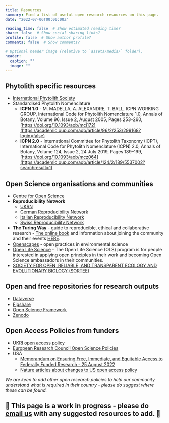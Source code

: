 ```yaml
---
title: Resources
summary: Find a list of useful open research resources on this page. 
date: "2022-07-06T00:00:00Z"

reading_time: false  # Show estimated reading time?
share: false  # Show social sharing links?
profile: false  # Show author profile?
comments: false  # Show comments?

# Optional header image (relative to `assets/media/` folder).
header:
  caption: ""
  image: ""
---
```



## Phytolith specific resources
* [International Phytolith Society](https://phytoliths.org/)
* Standardised Phytolith Nomenclature
  * **ICPN 1.0** - M. MADELLA, A. ALEXANDRE, T. BALL, ICPN WORKING GROUP, International Code for Phytolith Nomenclature 1.0, Annals of Botany, Volume 96, Issue 2, August 2005, Pages 253–260, [https://doi.org/10.1093/aob/mci172](https://academic.oup.com/aob/article/96/2/253/299168?login=false)
  * **ICPN 2.0** - International Committee for Phytolith Taxonomy (ICPT), International Code for Phytolith Nomenclature (ICPN) 2.0, Annals of Botany, Volume 124, Issue 2, 24 July 2019, Pages 189–199, [https://doi.org/10.1093/aob/mcz064](https://academic.oup.com/aob/article/124/2/189/5537002?searchresult=1)


## Open Science organisations and communities
* [Centre for Open Science](https://www.cos.io/)
* **Reproducibility Network**
  * [UKRN](https://www.ukrn.org/)
  * [German Reproducibility Network](https://reproducibilitynetwork.de/)
  * [Italian Reproducibility Network](https://www.itrn.org/)
  * [Swiss Reproducibility Network](https://www.swissrn.org/)
* **The Turing Way** - guide to reproducible, ethical and collaborative research - [The online book](https://the-turing-way.netlify.app/welcome) and information about joining the community and their events [HERE](https://hackmd.io/@turingway/demo-intro).  
* [Openscapes](https://www.openscapes.org/) - open practices in environmental science
* [Open Life Science](https://openlifesci.org/) - The Open Life Science (OLS) program is for people interested in applying open principles in their work and becoming Open Science ambassadors in their communities.
* [SOCIETY FOR OPEN, RELIABLE, AND TRANSPARENT ECOLOGY AND EVOLUTIONARY BIOLOGY (SORTEE)](https://www.sortee.org/)

## Open and free repositories for research outputs
* [Dataverse](https://support.dataverse.harvard.edu/researchers)
* [Figshare](https://figshare.com/)
* [Open Science Framework](https://osf.io/register?hsCtaTracking=083d137b-643b-4975-9be8-e32ea476b290%7Ce1cc5bb6-2190-4711-a514-7529212080b8)
* [Zenodo](https://zenodo.org/)

## Open Access Policies from funders
* [UKRI open access policy](https://www.ukri.org/publications/ukri-open-access-policy/)
* [European Research Council Open Science Policies](https://erc.europa.eu/managing-your-project/open-science) 
* USA 
  * [Memorandum on Ensuring Free, Immediate, and Equitable Access to Federally Funded Research - 25 August 2022](https://www.whitehouse.gov/wp-content/uploads/2022/08/08-2022-OSTP-Public-Access-Memo.pdf)
  * [Nature articles about changes to US open access policy](https://www.nature.com/articles/d41586-022-02351-1)

*We are keen to add other open research policies to help our community understand what is required in their country - please do suggest where these can be found.*

## 🚧 This page is a work in progress - please do [email us](mail.to:open.phytoliths@gmail.com) with any suggested resources to add. 🚧

